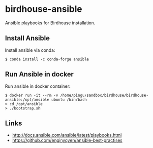 # birdhouse-ansible
Ansible playbooks for Birdhouse installation.

## Install Ansible

Install ansible via conda:

    $ conda install -c conda-forge ansible

## Run Ansible in docker

Run ansible in docker container:

    $ docker run -it --rm -v /home/pingu/sandbox/birdhouse/birdhouse-ansible:/opt/ansible ubuntu /bin/bash
    > cd /opt/ansible
    > ./bootstrap.sh

## Links

* http://docs.ansible.com/ansible/latest/playbooks.html
* https://github.com/enginyoyen/ansible-best-practises
